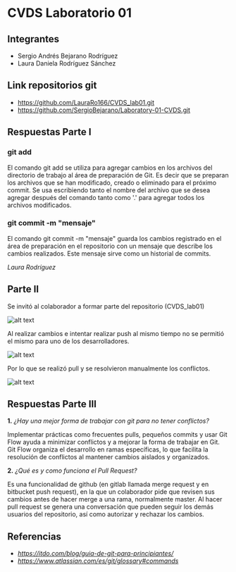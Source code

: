 # CVDS Laboratorio 01

## **Integrantes**

- Sergio Andrés Bejarano Rodríguez
- Laura Daniela Rodríguez Sánchez

## **Link repositorios git**

- https://github.com/LauraRo166/CVDS_lab01.git
- https://github.com/SergioBejarano/Laboratory-01-CVDS.git

## **Respuestas Parte I**

### **git add**

El comando git add se utiliza para agregar cambios en los archivos del directorio de trabajo al área de preparación de Git. Es decir que se preparan los archivos que se han modificado, creado o eliminado para el próximo commit. Se usa escribiendo tanto el nombre del archivo que se desea agregar después del comando tanto como '.' para agregar todos los archivos modificados.

### **git commit -m "mensaje"**

El comando git commit -m "mensaje" guarda los cambios registrado en el área de preparación en el repositorio con un mensaje que describe los cambios realizados. Este mensaje sirve como un historial de commits.

_Laura Rodríguez_

## **Parte II**

Se invitó al colaborador a formar parte del repositorio (CVDS_lab01)

![alt text](https://drive.google.com/uc?export=view&id=1V8RPl4Imsymp22Dyll_gJ_EfcvrSjPHc)

Al realizar cambios e intentar realizar push al mismo tiempo no se permitió el mismo para uno de los desarrolladores.

![alt text](https://drive.google.com/uc?export=view&id=1LsRmPBfdezGhTXCn_JLfhzm9AH9ilORW)

Por lo que se realizó pull y se resolvieron manualmente los conflictos.

![alt text](https://drive.google.com/uc?export=view&id=14Zp0-Aj4G60g1MFLcEjhwJUCBq4AFr36)

## **Respuestas Parte III**

**1.** _¿Hay una mejor forma de trabajar con git para no tener conflictos?_

Implementar prácticas como frecuentes pulls, pequeños commits y usar Git Flow ayuda a minimizar conflictos y a mejorar la forma de trabajar en Git.
Git Flow organiza el desarrollo en ramas específicas, lo que facilita la resolución de conflictos al mantener cambios aislados y organizados.

**2.** _¿Qué es y como funciona el Pull Request?_

Es una funcionalidad de github (en gitlab llamada merge request y en bitbucket push request), en la que un colaborador pide que revisen sus cambios antes de hacer merge a una rama, normalmente master. Al hacer pull request se genera una conversación que pueden seguir los demás usuarios del repositorio, así como autorizar y rechazar los cambios.

## **Referencias**

- *https://itdo.com/blog/guia-de-git-para-principiantes/*
- *https://www.atlassian.com/es/git/glossary#commands*
